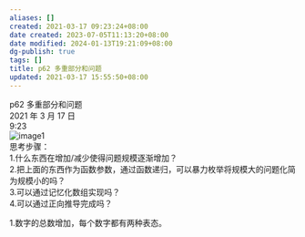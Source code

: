 ```yaml
---
aliases: []
created: 2021-03-17 09:23:24+08:00
date created: 2023-07-05T11:13:20+08:00
date modified: 2024-01-13T19:21:09+08:00
dg-publish: true
tags: []
title: p62 多重部分和问题
updated: 2021-03-17 15:55:50+08:00
---
```


p62 多重部分和问题  
2021 年 3 月 17 日  
9:23  
![image1](/img/user/resources/attachments/image1-44.png)  
思考步骤：  
1.什么东西在增加/减少使得问题规模逐渐增加？  
2.把上面的东西作为函数参数，通过函数递归，可以暴力枚举将规模大的问题化简为规模小的吗？  
3.可以通过记忆化数组实现吗？  
4.可以通过正向推导完成吗？

1.数字的总数增加，每个数字都有两种表态。